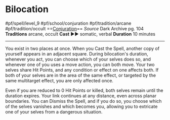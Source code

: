 # Bilocation
#pf/spell/level_9 #pf/school/conjuration #pf/tradition/arcane #pf/tradition/occult
==[Conjuration](../../../Traits/Conjuration.md)==
*Source* Dark Archive pg. 104
**Traditions** arcane, occult
**Cast** ►► somatic, verbal
**Duration** 10 minutes

---
You exist in two places at once. When you Cast the Spell, another copy of yourself appears in an adjacent square. During bilocation's duration, whenever you act, you can choose which of your selves does so, and whenever one of you uses a move action, you can both move. Your two selves share Hit Points, and any condition or effect on one affects both. If both of your selves are in the area of the same effect, or targeted by the same multitarget effect, you are only affected once.

Even if you are reduced to 0 Hit Points or killed, both selves remain until the duration expires. Your link continues at any distance, even across planar boundaries. You can Dismiss the Spell, and if you do so, you choose which of the selves vanishes and which becomes you, allowing you to extricate one of your selves from a dangerous situation.